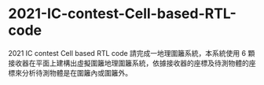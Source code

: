 # 2021-IC-contest-Cell-based-RTL-code
2021 IC contest Cell based RTL code
請完成一地理圍籬系統，本系統使用 6 顆接收器在平面上建構出虛擬圍籬地理圍籬系統，依據接收器的座標及待測物體的座標來分析待測物體是在圍籬內或圍籬外。

